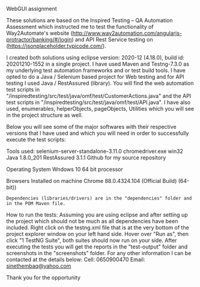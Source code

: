WebGUI assignment

These solutions are based on the Inspired Testing – QA Automation Assessment which instructed me to test the functionality of Way2Automate's website (http://www.way2automation.com/angularjs-protractor/banking/#/login) and API Rest Service testing on (https://jsonplaceholder.typicode.com/).

I created both solutions using eclipse version: 2020-12 (4.18.0), build id: 20201210-1552 in a single project. I have used Maven and Testng-7.3.0 as my underlying test automation frameworks and or test build tools.
I have opted to do a Java / Selenium  based project for Web testing and for API testing I used Java / RestAssured (library). You will find the web automation test scripts in "/inspiredtesting/src/test/java/omf/test/CustomerActions.java" and the API test scripts in "/inspiredtesting/src/test/java/omf/test/API.java". I have also used, enumerables, helperObjects, pageObjects, Utilities which you will see in the project structure as well.

Below you will see some of the major softwares with their respective versions that I have used and which you will need in order to successfully execute the test scripts:

Tools used:
	selenium-server-standalone-3.11.0 
	chromedriver.exe win32
	Java 1.8.0_201
	RestAssured 3.1.1
    Github for my source repository

Operating System
	Wndows 10 64 bit processor
	
Browsers Installed on machine 
	Chrome 88.0.4324.104 (Official Build) (64-bit))
	
	Dependencies (libraries/drivers) are in the "dependencies" folder and in the POM Maven file.

How to run the tests:
Assuming you are using eclipse and after setting up the project which should not be much as all dependencies have been included. Right click on the testng.xml file that is at the very bottom of the project explorer window on your left hand side. Hover over "Run as", then click "1 TestNG Suite", both suites should now run on your side. After executing the tests you will get the reports in the "test-output" folder and screenshots in the "screenshots" folder.
For any other information I can be contacted at the details below:
	Cell: 0650900470
	Email: sinethembaq@yahoo.com

Thank you for the opportunity
	
